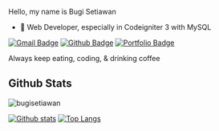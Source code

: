 Hello, my name is Bugi Setiawan
- 🌱 Web Developer, especially in Codeigniter 3 with MySQL

[![Gmail Badge](https://img.shields.io/badge/-bugisetiawan98@gmail.com-c14438?style=flat&logo=Gmail&logoColor=white&link=mailto:bugisetiawan98@gmail.com)](mailto:bugisetiawan98@gmail.com) 
[![Github Badge](https://img.shields.io/badge/-bugisetiawan-grey?style=flat&logo=github&logoColor=white&link=https://github.com/bugisetiawan/)](https://www.github.com/bugisetiawan/) [![Portfolio Badge](https://img.shields.io/badge/portfolio-web-blue?style=flat&link=http://bugisetiawan.my.id/)](bugisetiawan.my.id/) <p align='left'>Always keep eating, coding, & drinking coffee</p>
## Github Stats
<p align=left> <img src=https://komarev.com/ghpvc/?username=bugisetiawan alt=bugisetiawan /> </p>

[![Github stats](https://github-readme-stats.vercel.app/api?username=bugisetiawan&show_icons=true&include_all_commits=true)](https://github.com/bugisetiawan/github-readme-stats)
[![Top Langs](https://github-readme-stats.vercel.app/api/top-langs/?username=bugisetiawan&layout=compact)](https://github.com/bugisetiawan/github-readme-stats)


